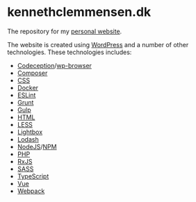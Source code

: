 # kennethclemmensen.dk

The repository for my [personal website](https://kennethclemmensen.dk/).

The website is created using [WordPress](https://wordpress.org/) and a number of other technologies.
These technologies includes:
* [Codeception](http://codeception.com/)/[wp-browser](https://wpbrowser.wptestkit.dev/)
* [Composer](https://getcomposer.org/)
* [CSS](https://developer.mozilla.org/en-US/docs/Web/CSS)
* [Docker](https://docker.com)
* [ESLint](https://eslint.org/)
* [Grunt](https://gruntjs.com/)
* [Gulp](https://gulpjs.com/)
* [HTML](https://developer.mozilla.org/en-US/docs/Web/Guide/HTML/HTML5)
* [LESS](http://lesscss.org/)
* [Lightbox](https://lokeshdhakar.com/projects/lightbox2/)
* [Lodash](https://lodash.com/)
* [NodeJS](https://nodejs.org/en/)/[NPM](https://npmjs.com/)
* [PHP](http://php.net/)
* [RxJS](https://rxjs.dev/)
* [SASS](https://sass-lang.com/)
* [TypeScript](https://www.typescriptlang.org/)
* [Vue](https://v3.vuejs.org/)
* [Webpack](https://webpack.js.org/)